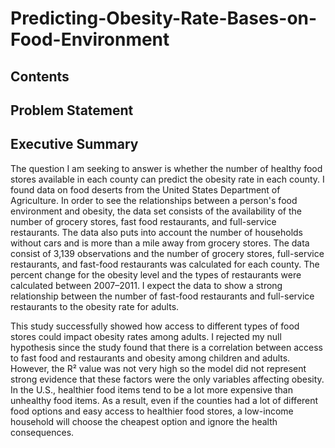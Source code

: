 # Predicting-Obesity-Rate-Bases-on-Food-Environment

## Contents

## Problem Statement


## Executive Summary


The question I am seeking to answer is whether the number of healthy food stores available in each county can predict the obesity rate in each county. I found data on food deserts from the United States Department of Agriculture. In order to see the relationships between a person's food environment and obesity, the data set consists of the availability of the number of grocery stores, fast food restaurants, and full-service restaurants. The data also puts into account the number of households without cars and is more than a mile away from grocery stores. The data consist of 3,139 observations and the number of grocery stores, full-service restaurants, and fast-food restaurants was calculated for each county. The percent change for the obesity level and the types of restaurants were calculated between 2007–2011. I expect the data to show a strong relationship between the number of fast-food restaurants and full-service restaurants to the obesity rate for adults.

This study successfully showed how access to different types of food stores could impact obesity rates among adults. I rejected my null hypothesis since the study found that there is a correlation between access to fast food and restaurants and obesity among children and adults. However, the R² value was not very high so the model did not represent strong evidence that these factors were the only variables affecting obesity. In the U.S., healthier food items tend to be a lot more expensive than unhealthy food items. As a result, even if the counties had a lot of different food options and easy access to healthier food stores, a low-income household will choose the cheapest option and ignore the health consequences.